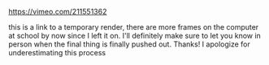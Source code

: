 https://vimeo.com/211551362

this is a link to a temporary render, there are more frames on the computer at school by now since I left it on.  I'll definitely make sure to let you know in person when the final thing is finally pushed out.  Thanks!  I apologize for underestimating this process
